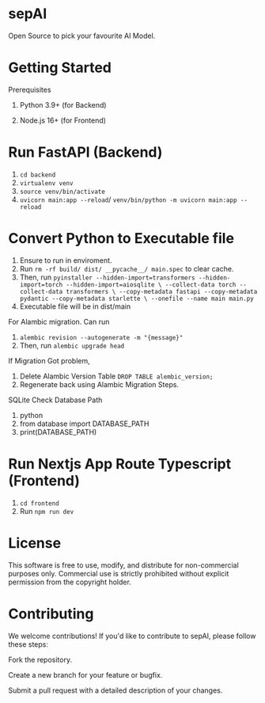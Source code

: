 # sepAI
Open Source to pick your favourite AI Model.


# Getting Started
Prerequisites
1. Python 3.9+ (for Backend)

2. Node.js 16+ (for Frontend)

# Run FastAPI (Backend)
1. `cd backend`
2. `virtualenv venv`
3. `source venv/bin/activate`
4.  `uvicorn main:app --reload`/ `venv/bin/python -m uvicorn main:app --reload`

# Convert Python to Executable file
1. Ensure to run in enviroment.
2. Run `rm -rf build/ dist/ __pycache__/ main.spec` to clear cache.
3. Then, run `pyinstaller --hidden-import=transformers --hidden-import=torch --hidden-import=aiosqlite \
  --collect-data torch --collect-data transformers \
  --copy-metadata fastapi --copy-metadata pydantic --copy-metadata starlette \
  --onefile --name main main.py`
4. Executable file will be in dist/main

For Alambic migration. Can run
1. `alembic revision --autogenerate -m "{message}"`
2. Then, run `alembic upgrade head`

If Migration Got problem,
1. Delete Alambic  Version Table `DROP TABLE alembic_version;`
2. Regenerate back using Alambic Migration Steps.

SQLite
Check Database Path
1. python
2. from database import DATABASE_PATH
3. print(DATABASE_PATH)



# Run Nextjs App Route Typescript (Frontend)
1. `cd frontend`
2. Run `npm run dev`



# License
This software is free to use, modify, and distribute for non-commercial purposes only.
Commercial use is strictly prohibited without explicit permission from the copyright holder.

# Contributing
We welcome contributions! If you'd like to contribute to sepAI, please follow these steps:

Fork the repository.

Create a new branch for your feature or bugfix.

Submit a pull request with a detailed description of your changes.
